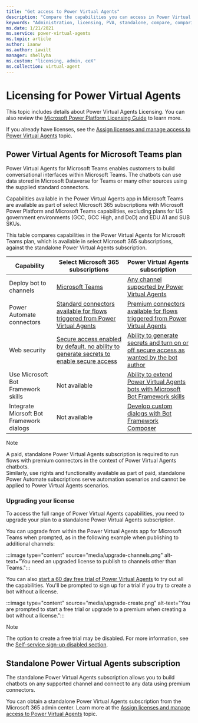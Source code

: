 ```yaml
---
title: "Get access to Power Virtual Agents"
description: "Compare the capabilities you can access in Power Virtual Agents depending on whether you have a Microsoft 365 subscription or standalone Power Virtual Agents subscription."
keywords: "Administration, licensing, PVA, standalone, compare, comparison"
ms.date: 1/21/2021
ms.service: power-virtual-agents
ms.topic: article
author: iaanw
ms.author: iawilt
manager: shellyha
ms.custom: "licensing, admin, ceX"
ms.collection: virtual-agent
---
```


# Licensing for Power Virtual Agents

This topic includes details about Power Virtual Agents Licensing. You can also review the [Microsoft Power Platform Licensing Guide](https://go.microsoft.com/fwlink/?linkid=2085130) to learn more.

If you already have licenses, see the [Assign licenses and manage access to Power Virtual Agents](requirements-licensing.md) topic.


## Power Virtual Agents for Microsoft Teams plan

Power Virtual Agents for Microsoft Teams enables customers to build conversational interfaces within Microsoft Teams. The chatbots can use data stored in Microsoft Dataverse for Teams or many other sources using the supplied standard connectors.

Capabilities available in the Power Virtual Agents app in Microsoft Teams are available as part of select Microsoft 365 subscriptions with Microsoft Power Platform and Microsoft Teams capabilities, excluding plans for US government environments (GCC, GCC High, and DoD) and EDU A1 and SUB SKUs.

This table compares capabilities in the Power Virtual Agents for Microsoft Teams plan, which is available in select Microsoft 365 subscriptions, against the standalone Power Virtual Agents subscription. 


Capability | Select Microsoft 365 subscriptions | Power Virtual Agents subscription
--|--|--
Deploy bot to channels | [Microsoft Teams](teams/publication-add-bot-to-microsoft-teams-teams.md) | [Any channel supported by Power Virtual Agents](publication-fundamentals-publish-channels.md)
Power Automate connectors | [Standard connectors available for flows triggered from Power Virtual Agents](teams/advanced-flow-teams.md) | [Premium connectors available for flows triggered from Power Virtual Agents](advanced-flow.md)
Web security | [Secure access enabled by default, no ability to generate secrets to enable secure access](teams/configure-web-security-teams.md) | [Ability to generate secrets and turn on or off secure access as wanted by the bot author](configure-web-security.md)
Use Microsoft Bot Framework skills | Not available | [Ability to extend Power Virtual Agents bots with Microsoft Bot Framework skills](advanced-use-skills.md)
Integrate Micrsoft Bot Framework dialogs | Not available | [Develop custom dialogs with Bot Framework Composer](advanced-bot-framework-composer.md)

>[!NOTE]
>A paid, standalone Power Virtual Agents subscription is required to run flows with premium connectors in the context of Power Virtual Agents chatbots.  
Similarly, use rights and functionality available as part of paid, standalone Power Automate subscriptions serve automation scenarios and cannot be applied to Power Virtual Agents scenarios.

### Upgrading your license
To access the full range of Power Virtual Agents capabilities, you need to upgrade your plan to a standalone Power Virtual Agents subscription. 

You can upgrade from within the Power Virtual Agents app for Microsoft Teams when prompted, as in the following example when publishing to additional channels:
   
:::image type="content" source="media/upgrade-channels.png" alt-text="You need an upgraded license to publish to channels other than Teams.":::

You can also [start a 60 day free trial of Power Virtual Agents](https://aka.ms/trypva) to try out all the capabilities. You'll be prompted to sign up for a trial if you try to create a bot without a license.

:::image type="content" source="media/upgrade-create.png" alt-text="You are prompted to start a free trial or upgrade to a premium when creating a bot without a license.":::

>[!NOTE]
>The option to create a free trial may be disabled. For more information, see the [Self-service sign-up disabled section](sign-up-individual.md#self-service-sign-up-disabled).

## Standalone Power Virtual Agents subscription
The standalone Power Virtual Agents subscription allows you to build chatbots on any supported channel and connect to any data using premium connectors. 


You can obtain a standalone Power Virtual Agents subscription from the Microsoft 365 admin center. Learn more at the [Assign licenses and manage access to Power Virtual Agents](requirements-licensing.md) topic.
